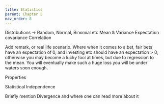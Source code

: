 ```yaml
---
title: Statistics
parent: Chapter 5
nav_order: 8
---
```


Distributions -> Random, Normal, Binomial etc 
Mean & Variance 
Expectation 
covariance 
Correlation

Add remark, or real life scenario. Where when it comes to a bet, fair bets have an expectation of 0, and investing etc should have an expectation > 0, otherwise you may become a lucky fool at times, but due to regression to the mean. You will eventually make such a huge loss you will be under waters soon enough.

Properties

Statistical Independence

Briefly mention Divergence and where one can read more about it